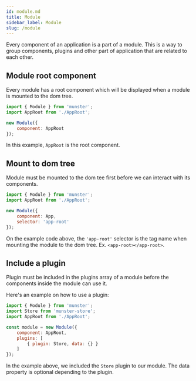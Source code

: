 ```yaml
---
id: module.md
title: Module
sidebar_label: Module
slug: /module
---
```


Every component of an application is a part of a module.
This is a way to group components, plugins and other part of application that are related to each other.

## Module root component

Every module has a root component which will be displayed when a module is mounted to the dom tree.

```javascript
import { Module } from 'munster';
import AppRoot from './AppRoot';

new Module({
    component: AppRoot
});
```

In this example, `AppRoot` is the root component.

## Mount to dom tree

Module must be mounted to the dom tee first before we can interact with its components.

```javascript
import { Module } from 'munster';
import AppRoot from './AppRoot';

new Module({
    component: App,
    selector: 'app-root'
});
```

On the example code above, the `'app-root'` selector is the tag name when mounting the module to the dom tree. 
Ex. `<app-root></app-root>`.

## Include a plugin

Plugin must be included in the plugins array of a module before the components inside the module can use it.

Here's an example on how to use a plugin:

```javascript
import { Module } from 'munster';
import Store from 'munster-store';
import AppRoot from './AppRoot';

const module = new Module({
    component: AppRoot,
    plugins: [
        { plugin: Store, data: {} }
    ]
});
```

In the example above, we included the `Store` plugin to our module. The data property is optional depending to the plugin.
